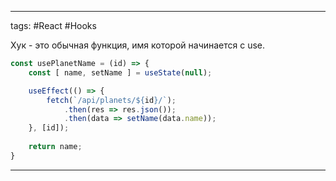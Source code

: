 ____

tags: #React #Hooks 

Хук - это обычная функция, имя которой начинается с use.

```jsx
const usePlanetName = (id) => {
	const [ name, setName ] = useState(null);

	useEffect(() => {
		fetch(`/api/planets/${id}/`);
			.then(res => res.json());
			.then(data => setName(data.name));
	}, [id]);
	
	return name;
}
```
_____


